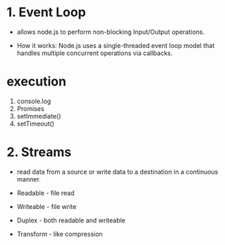 # 1. Event Loop
- allows node.js to perform non-blocking Input/Output operations.

- How it works: Node.js uses a single-threaded event loop model that handles multiple concurrent operations via callbacks.

# execution
1. console.log
2. Promises
3. setImmediate()
4. setTimeout()

# 2. Streams
- read data from a source or write data to a destination in a continuous manner.

- Readable - file read
- Writeable - file write
- Duplex - both readable and writeable
- Transform - like compression